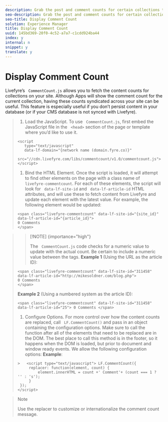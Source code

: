 ```yaml
---
description: Grab the post and comment counts for certain collections to display on your index pages.
seo-description: Grab the post and comment counts for certain collections to display on your index pages.
seo-title: Display Comment Count
solution: Experience Manager
title: Display Comment Count
uuid: 145bd369-20f0-4c52-a7a7-c1cdd924ba44
index: y
internal: n
snippet: y
translate: y
---
```


# Display Comment Count

Livefyre’s ` CommentCount.js` allows you to fetch the content counts for collections on your site. Although Apps will show the comment count for the current collection, having these counts syndicated across your site can be useful. This feature is especially useful if you don’t persist content in your database (or if your CMS database is not synced with Livefyre).

>1. Load the JavaScript.
>   To use ` CommentCount.js`, first embed the JavaScript file in the ` <head>` section of the page or template where you’d like to use it.
>
>   ```
>   <script 
>      type="text/javascript" 
>      data-lf-domain="{network name (domain.fyre.co)}" 
>      src="//cdn.livefyre.com/libs/commentcount/v1.0/commentcount.js"> 
>   </script>
>   ```
>
>1. Bind the HTML Element.
>   Once the script is loaded, it will attempt to find other elements on the page with a class name of ` livefyre-commentcount`. For each of these elements, the script will look for ` data-lf-site-id` and ` data-lf-article-id` HTML attributes, and will use these to fetch content from Livefyre and update each element with the latest value.
>   For example, the following element would be updated:
>
>   ```
>   <span class="livefyre-commentcount" data-lf-site-id="{site_id}" data-lf-article-id="{article_id}"> 
>   0 Comments  
>   </span>
>   ```

>   >[!NOTE] {importance="high"}
>   >
>   >The ` CommentCount.js` code checks for a numeric value to update with the actual count. Be certain to include a numeric value between the tags. 
>   **Example 1** (Using the URL as the article ID):
>
>   ```
>   <span class="livefyre-commentcount" data-lf-site-id="311458" data-lf-article-id="http://mikesoldner.com/blog.php">  
>   0 Comments  
>   </span>
>   ```
>   **Example 2** (Using a numbered system as the article ID):
>
>   ```
>   <span class="livefyre-commentcount" data-lf-site-id="311458" data-lf-article-id="25"> 0 Comments </span>
>   ```
>
>1. Configure Options.
>   For more control over how the content counts are replaced, call ` LF.CommentCount()` and pass in an object containing the configuration options. Make sure to call the function after all of the elements that need to be replaced are in the DOM. The best place to call this method is in the footer, so it happens when the DOM is loaded, but prior to document and window ready events.
>   We allow the following configuration options:
>   **Example**:
>
>   ```
>   >   <script type="text/javascript"> LF.CommentCount({ 
>        replacer: function(element, count) { 
>            element.innerHTML = count +' Comment'+ (count === 1 ? '' : 's'); 
>        } 
>    }); 
>   </script>
>   ```

>   >[!NOTE]
>   >
>   >Use the replacer to customize or internationalize the comment count message.
>
